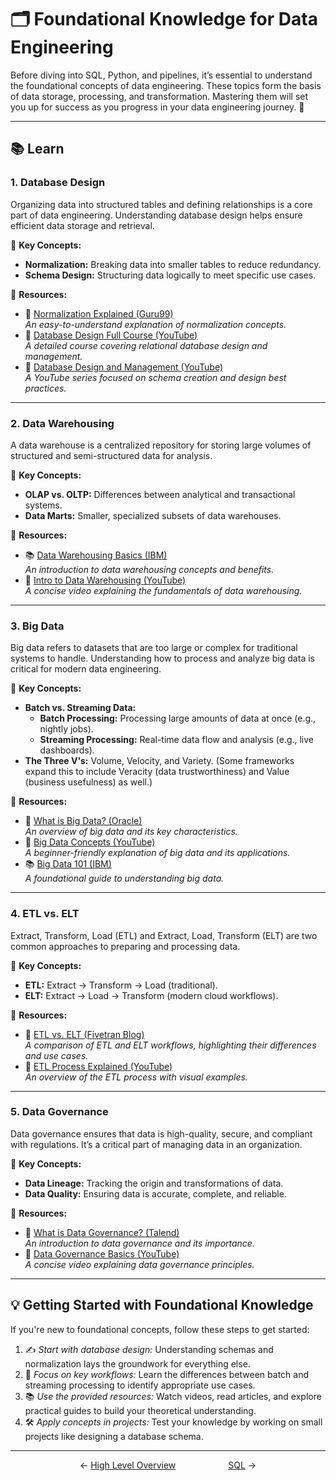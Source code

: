 # 🗂️ Foundational Knowledge for Data Engineering  

Before diving into SQL, Python, and pipelines, it’s essential to understand the foundational concepts of data engineering. These topics form the basis of data storage, processing, and transformation. Mastering them will set you up for success as you progress in your data engineering journey. 🚀  

---

## **📚 Learn**  

### **1. Database Design**  
Organizing data into structured tables and defining relationships is a core part of data engineering. Understanding database design helps ensure efficient data storage and retrieval.  

🌟 **Key Concepts:**  
- **Normalization:** Breaking data into smaller tables to reduce redundancy.  
- **Schema Design:** Structuring data logically to meet specific use cases.  

🌟 **Resources:**  
- 📝 [Normalization Explained (Guru99)](https://www.guru99.com/database-normalization.html)  
  *An easy-to-understand explanation of normalization concepts.*  
- 🎥 [Database Design Full Course (YouTube)](https://www.youtube.com/watch?v=ztHopE5Wnpc)  
  *A detailed course covering relational database design and management.*  
- 🎥 [Database Design and Management (YouTube)](https://www.youtube.com/watch?v=DUHOSFoYK7o&list=PL1LIXLIF50uURxYXfBCaAXDzSdZlQiESy&index=1)  
  *A YouTube series focused on schema creation and design best practices.*  

---

### **2. Data Warehousing**  
A data warehouse is a centralized repository for storing large volumes of structured and semi-structured data for analysis.  

🌟 **Key Concepts:**  
- **OLAP vs. OLTP:** Differences between analytical and transactional systems.  
- **Data Marts:** Smaller, specialized subsets of data warehouses.  

🌟 **Resources:**  
- 📚 [Data Warehousing Basics (IBM)](https://www.ibm.com/topics/data-warehouse)  
  *An introduction to data warehousing concepts and benefits.*  
- 🎥 [Intro to Data Warehousing (YouTube)](https://www.youtube.com/watch?v=ItW82ZCTYFs)  
  *A concise video explaining the fundamentals of data warehousing.*  

---

### **3. Big Data**  
Big data refers to datasets that are too large or complex for traditional systems to handle. Understanding how to process and analyze big data is critical for modern data engineering.  

🌟 **Key Concepts:**  
- **Batch vs. Streaming Data:**  
  - **Batch Processing:** Processing large amounts of data at once (e.g., nightly jobs).  
  - **Streaming Processing:** Real-time data flow and analysis (e.g., live dashboards).  
- **The Three V's:** Volume, Velocity, and Variety.  (Some frameworks expand this to include Veracity (data trustworthiness) and Value (business usefulness) as well.) 

🌟 **Resources:**  
- 📝 [What is Big Data? (Oracle)](https://www.oracle.com/big-data/what-is-big-data/)  
  *An overview of big data and its key characteristics.*  
- 🎥 [Big Data Concepts (YouTube)](https://www.youtube.com/watch?v=-ks4fE3dBLg)  
  *A beginner-friendly explanation of big data and its applications.*  
- 📚 [Big Data 101 (IBM)](https://www.ibm.com/cloud/learn/big-data)  
  *A foundational guide to understanding big data.*  

---

### **4. ETL vs. ELT**  
Extract, Transform, Load (ETL) and Extract, Load, Transform (ELT) are two common approaches to preparing and processing data.  

🌟 **Key Concepts:**  
- **ETL:** Extract → Transform → Load (traditional).  
- **ELT:** Extract → Load → Transform (modern cloud workflows).  

🌟 **Resources:**  
- 📝 [ETL vs. ELT (Fivetran Blog)](https://blog.fivetran.com/etl-vs-elt)  
  *A comparison of ETL and ELT workflows, highlighting their differences and use cases.*  
- 🎥 [ETL Process Explained (YouTube)](https://www.youtube.com/watch?v=8JJ101D3knE)  
  *An overview of the ETL process with visual examples.*  

---

### **5. Data Governance**  
Data governance ensures that data is high-quality, secure, and compliant with regulations. It’s a critical part of managing data in an organization.  

🌟 **Key Concepts:**  
- **Data Lineage:** Tracking the origin and transformations of data.  
- **Data Quality:** Ensuring data is accurate, complete, and reliable.  

🌟 **Resources:**  
- 📝 [What is Data Governance? (Talend)](https://www.talend.com/resources/what-is-data-governance/)  
  *An introduction to data governance and its importance.*  
- 🎥 [Data Governance Basics (YouTube)](https://www.youtube.com/watch?v=U1zRa2XisZk)  
  *A concise video explaining data governance principles.*  

---


## **💡 Getting Started with Foundational Knowledge**  

If you're new to foundational concepts, follow these steps to get started:  
1. ✍️ *Start with database design:* Understanding schemas and normalization lays the groundwork for everything else.  
2. 🔗 *Focus on key workflows:* Learn the differences between batch and streaming processing to identify appropriate use cases.  
3. 📚 *Use the provided resources:* Watch videos, read articles, and explore practical guides to build your theoretical understanding.  
4. 🛠️ *Apply concepts in projects:* Test your knowledge by working on small projects like designing a database schema.  

---

<p align="center">  
  <span style="margin-right: 40px;">← <a href="../01_high_level_overview/README.md">High Level Overview</a></span>  
  <span style="margin-left: 40px;"><a href="../03_SQL/README.md">SQL</a> →</span>  
</p>  
